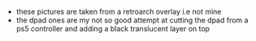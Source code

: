 * these pictures are taken from a retroarch overlay i.e not mine
* the dpad ones are my not so good attempt at cutting the dpad from a ps5 controller and adding a black translucent layer on top
